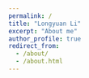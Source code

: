 ```yaml
---
permalink: /
title: "Longyuan Li"
excerpt: "About me"
author_profile: true
redirect_from: 
  - /about/
  - /about.html
---
```

